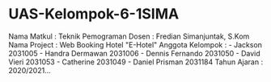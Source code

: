 # UAS-Kelompok-6-1SIMA
Nama Matkul : Teknik Pemograman
Dosen : Fredian Simanjuntak, S.Kom
Nama Project : Web Booking Hotel "E-Hotel"
Anggota Kelompok : - Jackson 2031005
                   - Handra Dermawan 2031006
                   - Dennis Fernando 2031050
                   - David Vieri 2031053
                   - Catherine 2031049
                   - Daniel Prisman 2031184
Tahun Ajaran  : 2020/2021...
